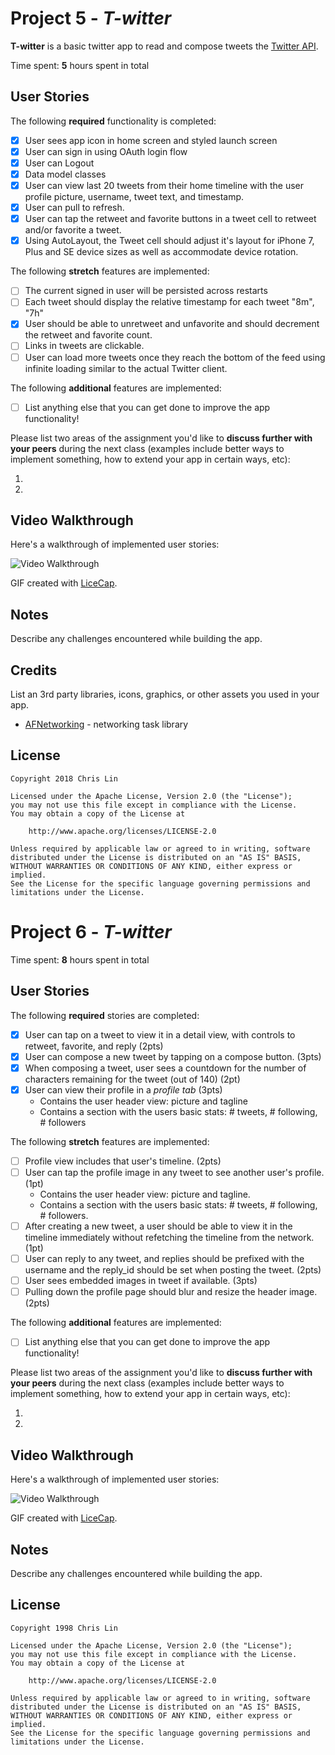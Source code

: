 # Project 5 - *T-witter*

**T-witter** is a basic twitter app to read and compose tweets the [Twitter API](https://apps.twitter.com/).

Time spent: **5** hours spent in total

## User Stories

The following **required** functionality is completed:

- [x] User sees app icon in home screen and styled launch screen
- [x] User can sign in using OAuth login flow
- [x] User can Logout
- [x] Data model classes
- [x] User can view last 20 tweets from their home timeline with the user profile picture, username, tweet text, and timestamp.
- [x] User can pull to refresh.
- [x] User can tap the retweet and favorite buttons in a tweet cell to retweet and/or favorite a tweet.
- [x] Using AutoLayout, the Tweet cell should adjust it's layout for iPhone 7, Plus and SE device sizes as well as accommodate device rotation.

The following **stretch** features are implemented:

- [ ] The current signed in user will be persisted across restarts
- [ ] Each tweet should display the relative timestamp for each tweet "8m", "7h"
- [x] User should be able to unretweet and unfavorite and should decrement the retweet and favorite count.
- [ ] Links in tweets are clickable.
- [ ] User can load more tweets once they reach the bottom of the feed using infinite loading similar to the actual Twitter client.

The following **additional** features are implemented:

- [ ] List anything else that you can get done to improve the app functionality!

Please list two areas of the assignment you'd like to **discuss further with your peers** during the next class (examples include better ways to implement something, how to extend your app in certain ways, etc):

1.
2.

## Video Walkthrough

Here's a walkthrough of implemented user stories:

<img src='https://i.imgur.com/43qB7by.gif' title='Video Walkthrough' width='' alt='Video Walkthrough' />

GIF created with [LiceCap](http://www.cockos.com/licecap/).

## Notes

Describe any challenges encountered while building the app.

## Credits

List an 3rd party libraries, icons, graphics, or other assets you used in your app.

- [AFNetworking](https://github.com/AFNetworking/AFNetworking) - networking task library

## License

    Copyright 2018 Chris Lin

    Licensed under the Apache License, Version 2.0 (the "License");
    you may not use this file except in compliance with the License.
    You may obtain a copy of the License at

        http://www.apache.org/licenses/LICENSE-2.0

    Unless required by applicable law or agreed to in writing, software
    distributed under the License is distributed on an "AS IS" BASIS,
    WITHOUT WARRANTIES OR CONDITIONS OF ANY KIND, either express or implied.
    See the License for the specific language governing permissions and
    limitations under the License.
    
# Project 6 - *T-witter*

Time spent: **8** hours spent in total

## User Stories

The following **required** stories are completed:

- [x] User can tap on a tweet to view it in a detail view, with controls to retweet, favorite, and reply (2pts)
- [x] User can compose a new tweet by tapping on a compose button. (3pts)
- [x] When composing a tweet, user sees a countdown for the number of characters remaining for the tweet (out of 140) (2pt)
- [x] User can view their profile in a *profile tab* (3pts)
   - Contains the user header view: picture and tagline
   - Contains a section with the users basic stats: # tweets, # following, # followers

The following **stretch** features are implemented:

- [ ] Profile view includes that user's timeline. (2pts)
- [ ] User can tap the profile image in any tweet to see another user's profile. (1pt)
   - Contains the user header view: picture and tagline.
   - Contains a section with the users basic stats: # tweets, # following, # followers.
- [ ] After creating a new tweet, a user should be able to view it in the timeline immediately without refetching the timeline from the network. (1pt)
- [ ] User can reply to any tweet, and replies should be prefixed with the username and the reply_id should be set when posting the tweet. (2pts)
- [ ] User sees embedded images in tweet if available. (3pts)
- [ ] Pulling down the profile page should blur and resize the header image. (2pts)

The following **additional** features are implemented:

- [ ] List anything else that you can get done to improve the app functionality!

Please list two areas of the assignment you'd like to **discuss further with your peers** during the next class (examples include better ways to implement something, how to extend your app in certain ways, etc):

1.
2.

## Video Walkthrough

Here's a walkthrough of implemented user stories:

<img src='https://i.imgur.com/Sps83Nn.gif' title='Video Walkthrough' width='' alt='Video Walkthrough' />

GIF created with [LiceCap](http://www.cockos.com/licecap/).

## Notes

Describe any challenges encountered while building the app.

## License

    Copyright 1998 Chris Lin

    Licensed under the Apache License, Version 2.0 (the "License");
    you may not use this file except in compliance with the License.
    You may obtain a copy of the License at

        http://www.apache.org/licenses/LICENSE-2.0

    Unless required by applicable law or agreed to in writing, software
    distributed under the License is distributed on an "AS IS" BASIS,
    WITHOUT WARRANTIES OR CONDITIONS OF ANY KIND, either express or implied.
    See the License for the specific language governing permissions and
    limitations under the License.
